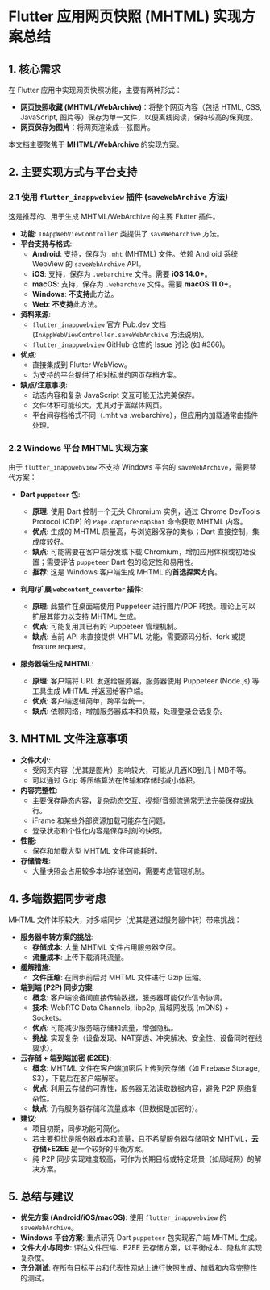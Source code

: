 # Flutter 应用网页快照 (MHTML) 实现方案总结

## 1. 核心需求

在 Flutter 应用中实现网页快照功能，主要有两种形式：
*   **网页快照收藏 (MHTML/WebArchive)**：将整个网页内容（包括 HTML, CSS, JavaScript, 图片等）保存为单一文件，以便离线阅读，保持较高的保真度。
*   **网页保存为图片**：将网页渲染成一张图片。

本文档主要聚焦于 **MHTML/WebArchive** 的实现方案。

## 2. 主要实现方式与平台支持

### 2.1 使用 `flutter_inappwebview` 插件 (`saveWebArchive` 方法)

这是推荐的、用于生成 MHTML/WebArchive 的主要 Flutter 插件。

*   **功能**: `InAppWebViewController` 类提供了 `saveWebArchive` 方法。
*   **平台支持与格式**:
    *   **Android**: 支持，保存为 `.mht` (MHTML) 文件。依赖 Android 系统 WebView 的 `saveWebArchive` API。
    *   **iOS**: 支持，保存为 `.webarchive` 文件。需要 **iOS 14.0+**。
    *   **macOS**: 支持，保存为 `.webarchive` 文件。需要 **macOS 11.0+**。
    *   **Windows**: **不支持**此方法。
    *   **Web**: **不支持**此方法。
*   **资料来源**:
    *   `flutter_inappwebview` 官方 Pub.dev 文档 (`InAppWebViewController.saveWebArchive` 方法说明)。
    *   `flutter_inappwebview` GitHub 仓库的 Issue 讨论 (如 #366)。
*   **优点**:
    *   直接集成到 Flutter WebView。
    *   为支持的平台提供了相对标准的网页存档方案。
*   **缺点/注意事项**:
    *   动态内容和复杂 JavaScript 交互可能无法完美保存。
    *   文件体积可能较大，尤其对于富媒体网页。
    *   平台间存档格式不同（.mht vs .webarchive），但应用内加载通常由插件处理。

### 2.2 Windows 平台 MHTML 实现方案

由于 `flutter_inappwebview` 不支持 Windows 平台的 `saveWebArchive`，需要替代方案：

*   **Dart `puppeteer` 包**:
    *   **原理**: 使用 Dart 控制一个无头 Chromium 实例，通过 Chrome DevTools Protocol (CDP) 的 `Page.captureSnapshot` 命令获取 MHTML 内容。
    *   **优点**: 生成的 MHTML 质量高，与浏览器保存的类似；Dart 直接控制，集成度较好。
    *   **缺点**: 可能需要在客户端分发或下载 Chromium，增加应用体积或初始设置；需要评估 `puppeteer` Dart 包的稳定性和易用性。
    *   **推荐**: 这是 Windows 客户端生成 MHTML 的**首选探索方向**。

*   **利用/扩展 `webcontent_converter` 插件**:
    *   **原理**: 此插件在桌面端使用 Puppeteer 进行图片/PDF 转换。理论上可以扩展其能力以支持 MHTML 生成。
    *   **优点**: 可能复用其已有的 Puppeteer 管理机制。
    *   **缺点**: 当前 API 未直接提供 MHTML 功能，需要源码分析、fork 或提 feature request。

*   **服务器端生成 MHTML**:
    *   **原理**: 客户端将 URL 发送给服务器，服务器使用 Puppeteer (Node.js) 等工具生成 MHTML 并返回给客户端。
    *   **优点**: 客户端逻辑简单，跨平台统一。
    *   **缺点**: 依赖网络，增加服务器成本和负载，处理登录会话复杂。

## 3. MHTML 文件注意事项

*   **文件大小**:
    *   受网页内容（尤其是图片）影响较大，可能从几百KB到几十MB不等。
    *   可以通过 Gzip 等压缩算法在传输和存储时减小体积。
*   **内容完整性**:
    *   主要保存静态内容，复杂动态交互、视频/音频流通常无法完美保存或执行。
    *   iFrame 和某些外部资源加载可能存在问题。
    *   登录状态和个性化内容是保存时刻的快照。
*   **性能**:
    *   保存和加载大型 MHTML 文件可能耗时。
*   **存储管理**:
    *   大量快照会占用较多本地存储空间，需要考虑管理机制。

## 4. 多端数据同步考虑

MHTML 文件体积较大，对多端同步（尤其是通过服务器中转）带来挑战：

*   **服务器中转方案的挑战**:
    *   **存储成本**: 大量 MHTML 文件占用服务器空间。
    *   **流量成本**: 上传下载消耗流量。
*   **缓解措施**:
    *   **文件压缩**: 在同步前后对 MHTML 文件进行 Gzip 压缩。
*   **端到端 (P2P) 同步方案**:
    *   **概念**: 客户端设备间直接传输数据，服务器可能仅作信令协调。
    *   **技术**: WebRTC Data Channels, libp2p, 局域网发现 (mDNS) + Sockets。
    *   **优点**: 可能减少服务端存储和流量，增强隐私。
    *   **挑战**: 实现复杂（设备发现、NAT穿透、冲突解决、安全性、设备同时在线要求）。
*   **云存储 + 端到端加密 (E2EE)**:
    *   **概念**: MHTML 文件在客户端加密后上传到云存储（如 Firebase Storage, S3），下载后在客户端解密。
    *   **优点**: 利用云存储的可靠性，服务器无法读取数据内容，避免 P2P 网络复杂性。
    *   **缺点**: 仍有服务器存储和流量成本（但数据是加密的）。
*   **建议**:
    *   项目初期，同步功能可简化。
    *   若主要担忧是服务器成本和流量，且不希望服务器存储明文 MHTML，**云存储+E2EE** 是一个较好的平衡方案。
    *   纯 P2P 同步实现难度较高，可作为长期目标或特定场景（如局域网）的解决方案。

## 5. 总结与建议

*   **优先方案 (Android/iOS/macOS)**: 使用 `flutter_inappwebview` 的 `saveWebArchive`。
*   **Windows 平台方案**: 重点研究 Dart `puppeteer` 包实现客户端 MHTML 生成。
*   **文件大小与同步**: 评估文件压缩、E2EE 云存储方案，以平衡成本、隐私和实现复杂度。
*   **充分测试**: 在所有目标平台和代表性网站上进行快照生成、加载和内容完整性的测试。
